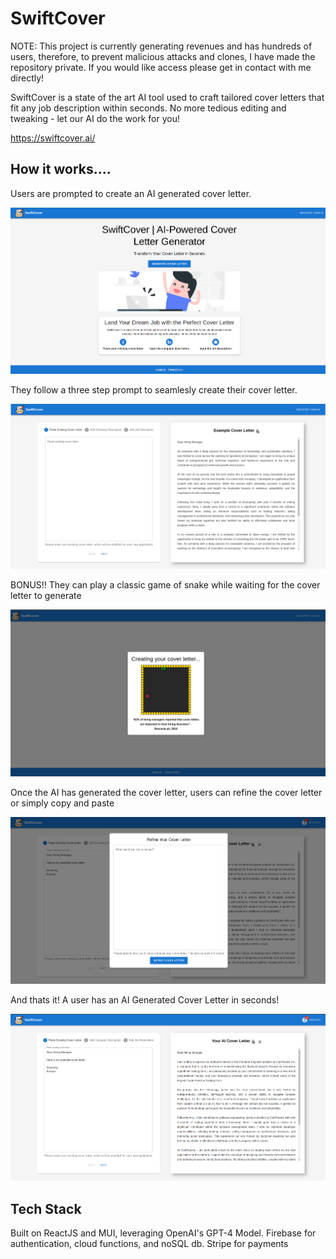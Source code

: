 # SwiftCover

NOTE: This project is currently generating revenues and has hundreds of users, therefore, to prevent malicious attacks and clones, I have made the repository private. If you would like access please get in contact with me directly!

SwiftCover is a state of the art AI tool used to craft tailored cover letters that fit any job description within seconds. No more tedious editing and tweaking - let our AI do the work for you!


https://swiftcover.ai/

## How  it works....

Users are prompted to create an AI generated cover letter.

![screenshot #1](./screenshot-1.png)

They follow a three step prompt to seamlesly create their cover letter.

![screenshot #2](./screenshot-2.png)

BONUS!! They can play a classic game of snake while waiting for the cover letter to generate

![screenshot #3](./screenshot-3.png)

Once the AI has generated the cover letter, users can refine the cover letter or simply copy and paste

![screenshot #4](./screenshot-4.png)

And thats it! A user has an AI Generated Cover Letter in seconds!

![screenshot #4](./screenshot-5.png)


## Tech Stack
Built on ReactJS and MUI, leveraging OpenAI's GPT-4 Model. Firebase for authentication, cloud functions, and noSQL db. Stripe for payments

